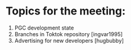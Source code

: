 # Topics for the meeting:
1. PGC development state
2. Branches in Toktok repository [ingvar1995]
3. Advertising for new developers [hugbubby]

